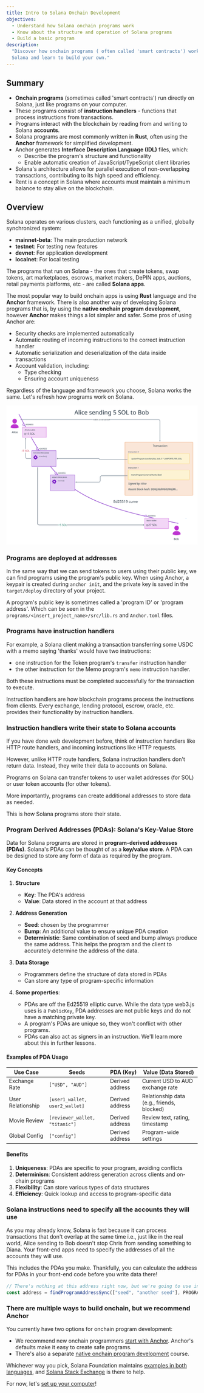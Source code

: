 ```yaml
---
title: Intro to Solana Onchain Development
objectives:
  - Understand how Solana onchain programs work
  - Know about the structure and operation of Solana programs
  - Build a basic program
description:
  "Discover how onchain programs ( often called 'smart contracts') work on
  Solana and learn to build your own."
---
```


## Summary

- **Onchain programs** (sometimes called 'smart contracts') run directly on
  Solana, just like programs on your computer.
- These programs consist of **instruction handlers** - functions that process
  instructions from transactions.
- Programs interact with the blockchain by reading from and writing to Solana
  **accounts**.
- Solana programs are most commonly written in **Rust**, often using the
  **Anchor** framework for simplified development.
- Anchor generates **Interface Description Language (IDL)** files, which:
  - Describe the program's structure and functionality
  - Enable automatic creation of JavaScript/TypeScript client libraries
- Solana's architecture allows for parallel execution of non-overlapping
  transactions, contributing to its high speed and efficiency.
- Rent is a concept in Solana where accounts must maintain a minimum balance to
  stay alive on the blockchain.

## Overview

Solana operates on various clusters, each functioning as a unified, globally
synchronized system:

- **mainnet-beta**: The main production network
- **testnet**: For testing new features
- **devnet**: For application development
- **localnet**: For local testing

The programs that run on Solana - the ones that create tokens, swap tokens, art
marketplaces, escrows, market makers, DePIN apps, auctions, retail payments
platforms, etc - are called **Solana apps**.

The most popular way to build onchain apps is using **Rust** language and the
**Anchor** framework. There is also another way of developing Solana programs
that is, by using the **native onchain program development**, however **Anchor**
makes things a lot simpler and safer. Some pros of using Anchor are:

- Security checks are implemented automatically
- Automatic routing of incoming instructions to the correct instruction handler
- Automatic serialization and deserialization of the data inside transactions
- Account validation, including:
  - Type checking
  - Ensuring account uniqueness

Regardless of the language and framework you choose, Solana works the same.
Let's refresh how programs work on Solana.

![Diagram showing a transaction with two instructions](/public/assets/courses/unboxed/transaction-and-instructions.svg)

### Programs are deployed at addresses

In the same way that we can send tokens to users using their public key, we can
find programs using the program's public key. When using Anchor, a keypair is
created during `anchor init`, and the private key is saved in the
`target/deploy` directory of your project.

A program's public key is sometimes called a 'program ID' or 'program address'.
Which can be seen in the `programs/<insert_project_name>/src/lib.rs` and
`Anchor.toml` files.

### Programs have instruction handlers

For example, a Solana client making a transaction transferring some USDC with a
memo saying 'thanks' would have two instructions:

- one instruction for the Token program's `transfer` instruction handler
- the other instruction for the Memo program's `memo` instruction handler.

Both these instructions must be completed successfully for the transaction to
execute.

Instruction handlers are how blockchain programs process the instructions from
clients. Every exchange, lending protocol, escrow, oracle, etc. provides their
functionality by instruction handlers.

### Instruction handlers write their state to Solana accounts

If you have done web development before, think of instruction handlers like HTTP
route handlers, and incoming instructions like HTTP requests.

However, unlike HTTP route handlers, Solana instruction handlers don't return
data. Instead, they write their data to accounts on Solana.

Programs on Solana can transfer tokens to user wallet addresses (for SOL) or
user token accounts (for other tokens).

More importantly, programs can create additional addresses to store data as
needed.

This is how Solana programs store their state.

### Program Derived Addresses (PDAs): Solana's Key-Value Store

Data for Solana programs are stored in **program-derived addresses (PDAs)**.
Solana's PDAs can be thought of as a **key/value store**. A PDA can be designed
to store any form of data as required by the program.

#### Key Concepts

1. **Structure**

   - **Key**: The PDA's address
   - **Value**: Data stored in the account at that address

2. **Address Generation**

   - **Seed**: chosen by the programmer
   - **Bump**: An additional value to ensure unique PDA creation
   - **Deterministic**: Same combination of seed and bump always produce the
     same address. This helps the program and the client to accurately determine
     the address of the data.

3. **Data Storage**

   - Programmers define the structure of data stored in PDAs
   - Can store any type of program-specific information

4. **Some properties**:
   - PDAs are off the Ed25519 elliptic curve. While the data type web3.js uses
     is a `PublicKey`, PDA addresses are not public keys and do not have a
     matching private key.
   - A program's PDAs are unique so, they won't conflict with other programs.
   - PDAs can also act as signers in an instruction. We'll learn more about this
     in further lessons.

#### Examples of PDA Usage

| Use Case          | Seeds                          | PDA (Key)       | Value (Data Stored)                        |
| ----------------- | ------------------------------ | --------------- | ------------------------------------------ |
| Exchange Rate     | `["USD", "AUD"]`               | Derived address | Current USD to AUD exchange rate           |
| User Relationship | `[user1_wallet, user2_wallet]` | Derived address | Relationship data (e.g., friends, blocked) |
| Movie Review      | `[reviewer_wallet, "titanic"]` | Derived address | Review text, rating, timestamp             |
| Global Config     | `["config"]`                   | Derived address | Program-wide settings                      |

#### Benefits

1. **Uniqueness**: PDAs are specific to your program, avoiding conflicts
2. **Determinism**: Consistent address generation across clients and on-chain
   programs
3. **Flexibility**: Can store various types of data structures
4. **Efficiency**: Quick lookup and access to program-specific data

### Solana instructions need to specify all the accounts they will use

As you may already know, Solana is fast because it can process transactions that
don't overlap at the same time i.e., just like in the real world, Alice sending
to Bob doesn't stop Chris from sending something to Diana. Your front-end apps
need to specify the addresses of all the accounts they will use.

This includes the PDAs you make. Thankfully, you can calculate the address for
PDAs in your front-end code before you write data there!

```typescript
// There's nothing at this address right now, but we're going to use in our transaction
const address = findProgramAddressSync(["seed", "another seed"], PROGRAM_ID);
```

### There are multiple ways to build onchain, but we recommend Anchor

You currently have two options for onchain program development:

- We recommend new onchain programmers
  [start with Anchor](/content/courses/onchain-development/intro-to-anchor).
  Anchor's defaults make it easy to create safe programs.
- There's also a separate
  [native onchain program development](/content/courses/native-onchain-development)
  course.

Whichever way you pick, Solana Foundation maintains
[examples in both languages](https://github.com/solana-developers/program-examples),
and [Solana Stack Exchange](https://solana.stackexchange.com/) is there to help.

For now, let's
[set up your computer](/content/courses/onchain-development/local-setup)!
